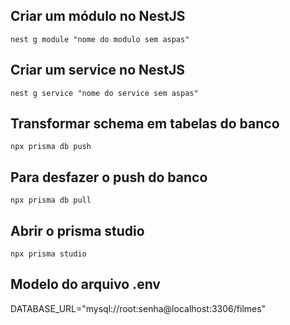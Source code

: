 ## Criar um módulo no NestJS
```
nest g module "nome do modulo sem aspas"
```

## Criar um service no NestJS
```
nest g service "nome do service sem aspas"
```

## Transformar schema em tabelas do banco
```
npx prisma db push
```

## Para desfazer o push do banco
```
npx prisma db pull
```

## Abrir o prisma studio
```
npx prisma studio
```

## Modelo do arquivo .env
DATABASE_URL="mysql://root:senha@localhost:3306/filmes"